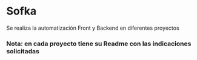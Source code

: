 # Sofka
Se realiza la automatización Front y Backend en diferentes proyectos

### Nota: en cada proyecto tiene su Readme con las indicaciones solicitadas

